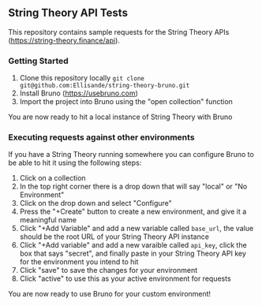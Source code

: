 ## String Theory API Tests

This repository contains sample requests for the String Theory APIs (https://string-theory.finance/api).

### Getting Started

1. Clone this repository locally `git clone git@github.com:Ellisande/string-theory-bruno.git`
2. Install Bruno (https://usebruno.com)
3. Import the project into Bruno using the "open collection" function

You are now ready to hit a local instance of String Theory with Bruno

### Executing requests against other environments

If you have a String Theory running somewhere you can configure Bruno to be able to hit it using the following steps:

1. Click on a collection
2. In the top right corner there is a drop down that will say "local" or "No Environment"
3. Click on the drop down and select "Configure"
4. Press the "+Create" button to create a new environment, and give it a meaningful name
5. Click "+Add Variable" and add a new variable called `base_url`, the value should be the root URL of your String Theory API instance
6. Click "+Add variable" and add a new varaible called `api_key`, click the box that says "secret", and finally paste in your String Theory API key for the environment you intend to hit
7. Click "save" to save the changes for your environment
8. Click "active" to use this as your active environment for requests

You are now ready to use Bruno for your custom environment!

